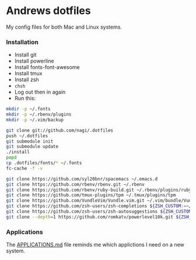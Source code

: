 # Andrews dotfiles

My config files for both Mac and Linux systems.

### Installation
* Install git
* Install powerline
* Install fonts-font-awesome
* Install tmux
* Install zsh
* `chsh`
* Log out then in again
* Run this:

``` sh
mkdir -p ~/.fonts
mkdir -p ~/.rbenv/plugins
mkdir -p ~/.vim/backup

git clone git://github.com/nagi/.dotfiles
push ~/.dotfiles
git submodule init
git submodule update
./install
popd
cp .dotfiles/fonts/* ~/.fonts
fc-cache -f -v

git clone https://github.com/syl20bnr/spacemacs ~/.emacs.d
git clone https://github.com/rbenv/rbenv.git ~/.rbenv
git clone https://github.com/rbenv/ruby-build.git ~/.rbenv/plugins/ruby-build
git clone https://github.com/tmux-plugins/tpm ~/.tmux/plugins/tpm
git clone https://github.com/VundleVim/Vundle.vim.git ~/.vim/bundle/Vundle.vim
git clone https://github.com/zsh-users/zsh-completions ${ZSH_CUSTOM:=~/.oh-my-zsh/custom}/plugins/zsh-completions
git clone https://github.com/zsh-users/zsh-autosuggestions ${ZSH_CUSTOM:-~/.oh-my-zsh/custom}/plugins/zsh-autosuggestions
git clone --depth=1 https://github.com/romkatv/powerlevel10k.git ${ZSH_CUSTOM:-$HOME/.oh-my-zsh/custom}/themes/powerlevel10k
```

### Applications

The [APPLICATIONS.md](./APPLICATIONS.md) file reminds me which applictions I need on a new system.
